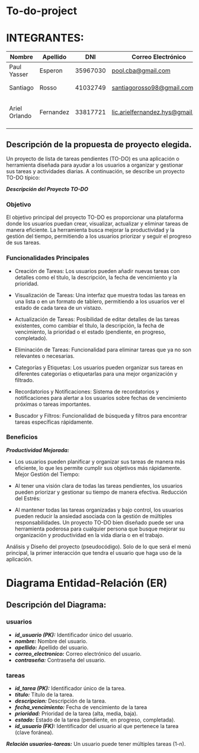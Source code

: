 # To-do-project

# INTEGRANTES:


|         Nombre        |        Apellido       |      DNI     |            Correo Electrónico           |                   Github                  |
|-----------------------|-----------------------|--------------|-----------------------------------------|-------------------------------------------|
|       Paul Yasser     |       Esperon         |  35967030    |   pool.cba@gmail.com                    |  [https://github.com/PaulBlack91](https://github.com/PaulBlack91) |
|       Santiago        |        Rosso          |  41032749     |   santiagorosso98@gmail.com             |  [https://github.com/SantiRosso](https://github.com/SantiRosso) |
|       Ariel Orlando        |        Fernandez          |  33817721     |   lic.arielfernandez.hys@gmail.com             |  [https://github.com/fernandez-ariel](https://github.com/fernandez-ariel) |


## Descripción de la propuesta de proyecto elegida.


Un proyecto de lista de tareas pendientes (TO-DO) es una aplicación o herramienta diseñada para ayudar a los usuarios a organizar y gestionar sus tareas y actividades diarias. A continuación, se describe un proyecto TO-DO típico:

***Descripción del Proyecto TO-DO***

### Objetivo
El objetivo principal del proyecto TO-DO es proporcionar una plataforma donde los usuarios puedan crear, visualizar, actualizar y eliminar tareas de manera eficiente. La herramienta busca mejorar la productividad y la gestión del tiempo, permitiendo a los usuarios priorizar y seguir el progreso de sus tareas.

### Funcionalidades Principales
- Creación de Tareas:
Los usuarios pueden añadir nuevas tareas con detalles como el título, la descripción, la fecha de vencimiento y la prioridad.
- Visualización de Tareas:
Una interfaz que muestra todas las tareas en una lista o en un formato de tablero, permitiendo a los usuarios ver el estado de cada tarea de un vistazo.

- Actualización de Tareas:
Posibilidad de editar detalles de las tareas existentes, como cambiar el título, la descripción, la fecha de vencimiento, la prioridad o el estado (pendiente, en progreso, completado).

- Eliminación de Tareas:
Funcionalidad para eliminar tareas que ya no son relevantes o necesarias.

- Categorías y Etiquetas:
Los usuarios pueden organizar sus tareas en diferentes categorías o etiquetarlas para una mejor organización y filtrado.

- Recordatorios y Notificaciones:
Sistema de recordatorios y notificaciones para alertar a los usuarios sobre fechas de vencimiento próximas o tareas importantes.

- Buscador y Filtros:
Funcionalidad de búsqueda y filtros para encontrar tareas específicas rápidamente.



### Beneficios

***Productividad Mejorada:***

- Los usuarios pueden planificar y organizar sus tareas de manera más eficiente, lo que les permite cumplir sus objetivos más rápidamente.
Mejor Gestión del Tiempo:

- Al tener una visión clara de todas las tareas pendientes, los usuarios pueden priorizar y gestionar su tiempo de manera efectiva.
Reducción del Estrés:

- Al mantener todas las tareas organizadas y bajo control, los usuarios pueden reducir la ansiedad asociada con la gestión de múltiples responsabilidades.
Un proyecto TO-DO bien diseñado puede ser una herramienta poderosa para cualquier persona que busque mejorar su organización y productividad en la vida diaria o en el trabajo. 

Análisis y Diseño del proyecto (pseudocódigo). Solo de lo que será el menú principal, la primer interacción que tendra el usuario que haga uso de la aplicación.





# Diagrama Entidad-Relación (ER)

## Descripción del Diagrama:

### usuarios

- ***id_usuario (PK):*** Identificador único del usuario.
- ***nombre:*** Nombre del usuario.
- ***apellido:*** Apellido del usuario.
- ***correo_electronico:*** Correo electrónico del usuario.
- ***contraseña:*** Contraseña del usuario.

### tareas

- ***id_tarea (PK):*** Identificador único de la tarea.
- ***titulo:*** Título de la tarea.
- ***descripcion:*** Descripción de la tarea.
- ***fecha_vencimiento:*** Fecha de vencimiento de la tarea
- ***prioridad:*** Prioridad de la tarea (alta, media, baja).
- ***estado:*** Estado de la tarea (pendiente, en progreso, completada).
- ***id_usuario (FK):*** Identificador del usuario al que pertenece la tarea (clave foránea).

***Relación usuarios-tareas:*** Un usuario puede tener múltiples tareas (1-n).
